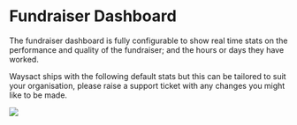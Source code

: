 # Fundraiser Dashboard

The fundraiser dashboard is fully configurable to show real time stats
on the performance and quality of the fundraiser; and the hours or days
they have worked.

Waysact ships with the following default stats but this can be tailored
to suit your organisation, please raise a support ticket with any
changes you might like to be made.

![](https://waysact.zendesk.com/hc/en-us/article_attachments/200852650/Screen_Shot_2014-06-16_at_13.35.30.png)
